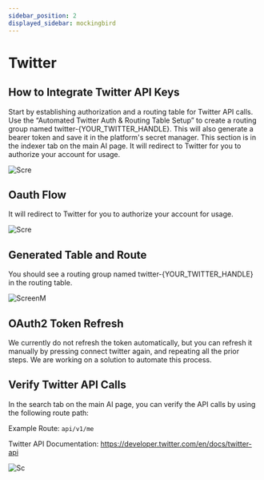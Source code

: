 ```yaml
---
sidebar_position: 2
displayed_sidebar: mockingbird
---
```


# Twitter

## How to Integrate Twitter API Keys

Start by establishing authorization and a routing table for Twitter API calls.
Use the “Automated Twitter Auth & Routing Table Setup” to create a routing group named twitter-{YOUR_TWITTER_HANDLE}.
This will also generate a bearer token and save it in the platform's secret manager.
This section is in the indexer tab on the main AI page. It will redirect to Twitter for you to authorize your account
for usage.

![Scre](https://github.com/zeus-fyi/zeus/assets/17446735/13e70734-97f5-4c41-890a-5a0fb103eb8a)

## Oauth Flow

It will redirect to Twitter for you to authorize your account for usage.

![Scre](https://github.com/zeus-fyi/zeus/assets/17446735/4e364665-e028-4b27-b6d6-ff5cda1c7992)

## Generated Table and Route

You should see a routing group named twitter-{YOUR_TWITTER_HANDLE} in the routing table.

![ScreenM](https://github.com/zeus-fyi/zeus/assets/17446735/1d6d50c5-ce70-4e33-a859-909d2c0274a9)

## OAuth2 Token Refresh

We currently do not refresh the token automatically, but you can refresh it manually by pressing connect twitter again,
and repeating all the prior steps. We are working on a solution to automate this process.

## Verify Twitter API Calls

In the search tab on the main AI page, you can verify the API calls by using the following route path:

Example Route: `api/v1/me`

Twitter API Documentation: https://developer.twitter.com/en/docs/twitter-api

![Sc](https://github.com/zeus-fyi/zeus/assets/17446735/5839a764-8aec-4cf5-9313-1615a3ebfe5a)
